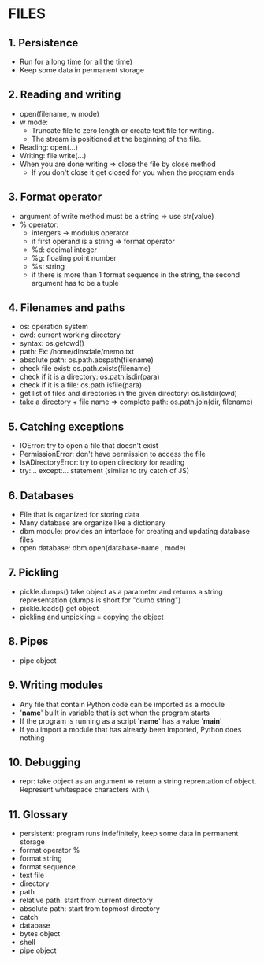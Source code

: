 # FILES

## 1. Persistence
- Run for a long time (or all the time)
- Keep some data in permanent storage


## 2. Reading and writing
- open(filename, w mode)
- w mode:
    + Truncate file to zero length or create text file for writing.
    + The stream is positioned at the beginning of the file.
- Reading: open(...)
- Writing: file.write(...)
- When you are done writing => close the file by close method
    + If you don't close it get closed for you when the program ends

## 3. Format operator
- argument of write method must be a string => use str(value)
- % operator:
    + intergers -> modulus operator
    + if first operand is a string => format operator
    + %d: decimal integer
    + %g: floating point number
    + %s: string
    + if there is more than 1 format sequence in the string, the second argument has to be a tuple

## 4. Filenames and paths
- os: operation system
- cwd: current working directory
- syntax: os.getcwd()
- path: Ex: /home/dinsdale/memo.txt
- absolute path: os.path.abspath(filename)
- check file exist: os.path.exists(filename)
- check if it is a directory: os.path.isdir(para)
- check if it is a file: os.path.isfile(para)
- get list of files and directories in the given directory: os.listdir(cwd)
- take a directory + file name =>  complete path: os.path.join(dir, filename)

## 5. Catching exceptions
- IOError: try to open a file that doesn't exist
- PermissionError: don't have permission to access the file
- IsADirectoryError: try to open directory for reading
- try:... except:... statement (similar to try catch of JS)

## 6. Databases
- File that is organized for storing data
- Many database are organize like a dictionary
- dbm module: provides an interface for creating and updating database files
- open database: dbm.open(database-name , mode)

## 7. Pickling
- pickle.dumps() take object as a parameter and returns a string representation (dumps is short for "dumb string")
- pickle.loads() get object
- pickling and unpickling = copying the object

## 8. Pipes
- pipe object

## 9. Writing modules
- Any file that contain Python code can be imported as a module
- '__name__' built in variable that is set when the program starts
- If the program is running as a script '__name__' has a value '__main__'
- If you import a module that has already been imported, Python does nothing

## 10. Debugging
- repr: take object as an argument => return a string reprentation of object. Represent whitespace characters with \

## 11. Glossary
- persistent: program runs indefinitely, keep some data in permanent storage
- format operator %
- format string
- format sequence
- text file
- directory
- path
- relative path: start from current directory
- absolute path: start from topmost directory
- catch
- database
- bytes object
- shell
- pipe object

